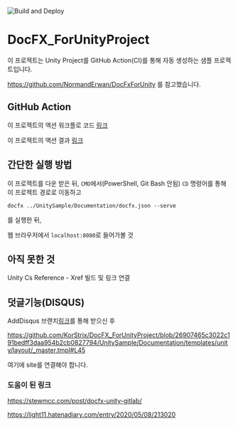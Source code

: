 ![Build and Deploy](https://github.com/KorStrix/DocFX_ForUnityProject/workflows/Build%20and%20Deploy/badge.svg?branch=master)

# DocFX_ForUnityProject

이 프로젝트는 Unity Project를 GitHub Action(CI)를 통해 자동 생성하는 샘플 프로젝트입니다.

https://github.com/NormandErwan/DocFxForUnity
를 참고했습니다.

## GitHub Action

이 프로젝트의 액션 워크플로 코드 [링크](https://github.com/KorStrix/DocFXSample/blob/master/.github/workflows/Build_and_Deploy_DocFX.yml)

이 프로젝트의 액션 결과 [링크](https://github.com/KorStrix/DocFXSample/actions)

## 간단한 실행 방법

이 프로젝트를 다운 받은 뒤, `CMD`에서(PowerShell, Git Bash 안됨) `CD` 명령어를 통해 이 프로젝트 경로로 이동하고

`docfx ../UnitySample/Documentation/docfx.json --serve`

를 실행한 뒤,

웹 브라우저에서 `localhost:8080`로 들어가볼 것

## 아직 못한 것

Unity Cs Reference - Xref 빌드 및 링크 연결


## 덧글기능(DISQUS)

AddDisqus 브랜치[링크](https://github.com/KorStrix/DocFX_ForUnityProject/tree/AddDisqus)를 통해 받으신 후

https://github.com/KorStrix/DocFX_ForUnityProject/blob/26907465c3022c191bedff3daa954b2cb0827794/UnitySample/Documentation/templates/unity/layout/_master.tmpl#L45

여기에 site를 연결해야 합니다.

### 도움이 된 링크
https://stewmcc.com/post/docfx-unity-gitlab/

https://light11.hatenadiary.com/entry/2020/05/08/213020

